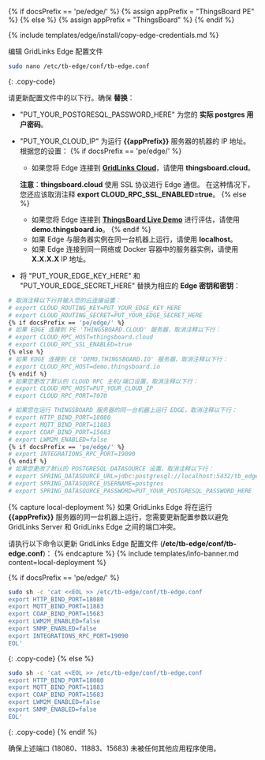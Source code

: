 {% if docsPrefix == 'pe/edge/' %}
{% assign appPrefix = "ThingsBoard PE" %}
{% else %}
{% assign appPrefix = "ThingsBoard" %}
{% endif %}

{% include templates/edge/install/copy-edge-credentials.md %}

编辑 GridLinks Edge 配置文件
```bash 
sudo nano /etc/tb-edge/conf/tb-edge.conf
``` 
{: .copy-code}

请更新配置文件中的以下行。确保 **替换**：
* "PUT_YOUR_POSTGRESQL_PASSWORD_HERE" 为您的 **实际 postgres 用户密码**。
* "PUT_YOUR_CLOUD_IP" 为运行 **{{appPrefix}}** 服务器的机器的 IP 地址。根据您的设置：
   {% if docsPrefix == 'pe/edge/' %}
    * 如果您将 Edge 连接到 [**GridLinks Cloud**](https://thingsboard.cloud/signup)，请使用 **thingsboard.cloud**。

    **注意**：**thingsboard.cloud** 使用 SSL 协议进行 Edge 通信。
    在这种情况下，您还应该取消注释 **export CLOUD_RPC_SSL_ENABLED=true**。
   {% else %}
    * 如果您将 Edge 连接到 [**ThingsBoard Live Demo**](https://demo.thingsboard.io/signup) 进行评估，请使用 **demo.thingsboard.io**。
   {% endif %}
    * 如果 Edge 与服务器实例在同一台机器上运行，请使用 **localhost**。
    * 如果 Edge 连接到同一网络或 Docker 容器中的服务器实例，请使用 **X.X.X.X** IP 地址。

* 将 "PUT_YOUR_EDGE_KEY_HERE" 和 "PUT_YOUR_EDGE_SECRET_HERE" 替换为相应的 **Edge 密钥和密钥**：

```bash
# 取消注释以下行并输入您的云连接设置：
# export CLOUD_ROUTING_KEY=PUT_YOUR_EDGE_KEY_HERE
# export CLOUD_ROUTING_SECRET=PUT_YOUR_EDGE_SECRET_HERE
{% if docsPrefix == 'pe/edge/' %}
# 如果 EDGE 连接到 PE 'THINGSBOARD.CLOUD' 服务器，取消注释以下行：
# export CLOUD_RPC_HOST=thingsboard.cloud
# export CLOUD_RPC_SSL_ENABLED=true
{% else %}
# 如果 EDGE 连接到 CE 'DEMO.THINGSBOARD.IO' 服务器，取消注释以下行：
# export CLOUD_RPC_HOST=demo.thingsboard.io
{% endif %}
# 如果您更改了默认的 CLOUD RPC 主机/端口设置，取消注释以下行：
# export CLOUD_RPC_HOST=PUT_YOUR_CLOUD_IP
# export CLOUD_RPC_PORT=7070

# 如果您在运行 THINGSBOARD 服务器的同一台机器上运行 EDGE，取消注释以下行：
# export HTTP_BIND_PORT=18080
# export MQTT_BIND_PORT=11883
# export COAP_BIND_PORT=15683
# export LWM2M_ENABLED=false
{% if docsPrefix == 'pe/edge/' %}
# export INTEGRATIONS_RPC_PORT=19090
{% endif %}
# 如果您更改了默认的 POSTGRESQL DATASOURCE 设置，取消注释以下行：
# export SPRING_DATASOURCE_URL=jdbc:postgresql://localhost:5432/tb_edge
# export SPRING_DATASOURCE_USERNAME=postgres
# export SPRING_DATASOURCE_PASSWORD=PUT_YOUR_POSTGRESQL_PASSWORD_HERE
```

{% capture local-deployment %}
如果 GridLinks Edge 将在运行 **{{appPrefix}}** 服务器的同一台机器上运行，您需要更新配置参数以避免 GridLinks Server 和 GridLinks Edge 之间的端口冲突。

请执行以下命令以更新 GridLinks Edge 配置文件 (**/etc/tb-edge/conf/tb-edge.conf**)：
{% endcapture %}
{% include templates/info-banner.md content=local-deployment %}

{% if docsPrefix == 'pe/edge/' %}
```bash
sudo sh -c 'cat <<EOL >> /etc/tb-edge/conf/tb-edge.conf
export HTTP_BIND_PORT=18080
export MQTT_BIND_PORT=11883
export COAP_BIND_PORT=15683
export LWM2M_ENABLED=false
export SNMP_ENABLED=false
export INTEGRATIONS_RPC_PORT=19090
EOL'
```
{: .copy-code}
{% else %}
```bash
sudo sh -c 'cat <<EOL >> /etc/tb-edge/conf/tb-edge.conf
export HTTP_BIND_PORT=18080
export MQTT_BIND_PORT=11883
export COAP_BIND_PORT=15683
export LWM2M_ENABLED=false
export SNMP_ENABLED=false
EOL'
```
{: .copy-code}
{% endif %}

确保上述端口 (18080、11883、15683) 未被任何其他应用程序使用。